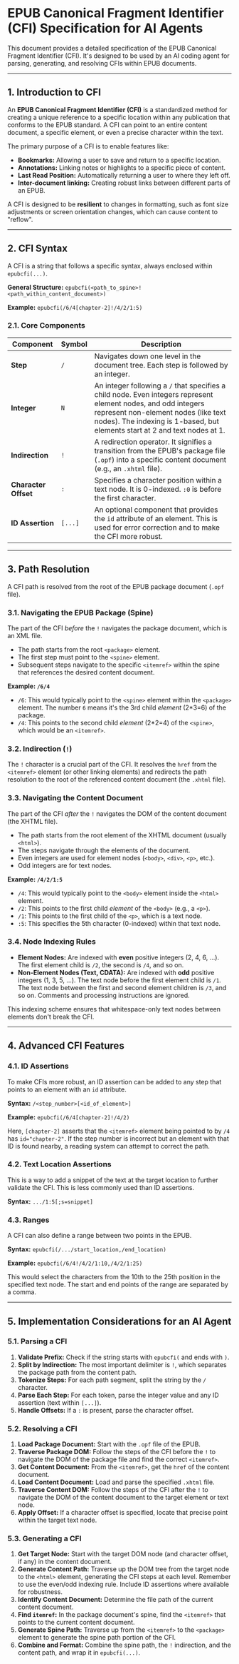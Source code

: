 # EPUB Canonical Fragment Identifier (CFI) Specification for AI Agents

This document provides a detailed specification of the EPUB Canonical Fragment Identifier (CFI). It's designed to be used by an AI coding agent for parsing, generating, and resolving CFIs within EPUB documents.

---

## 1. Introduction to CFI

An **EPUB Canonical Fragment Identifier (CFI)** is a standardized method for creating a unique reference to a specific location within any publication that conforms to the EPUB standard. A CFI can point to an entire content document, a specific element, or even a precise character within the text.

The primary purpose of a CFI is to enable features like:
- **Bookmarks:** Allowing a user to save and return to a specific location.
- **Annotations:** Linking notes or highlights to a specific piece of content.
- **Last Read Position:** Automatically returning a user to where they left off.
- **Inter-document linking:** Creating robust links between different parts of an EPUB.

A CFI is designed to be **resilient** to changes in formatting, such as font size adjustments or screen orientation changes, which can cause content to "reflow".

---

## 2. CFI Syntax

A CFI is a string that follows a specific syntax, always enclosed within `epubcfi(...)`.

**General Structure:**
`epubcfi(<path_to_spine>!<path_within_content_document>)`

**Example:**
`epubcfi(/6/4[chapter-2]!/4/2/1:5)`

### 2.1. Core Components

| Component | Symbol | Description |
|---|---|---|
| **Step** | `/` | Navigates down one level in the document tree. Each step is followed by an integer. |
| **Integer** | `N` | An integer following a `/` that specifies a child node. Even integers represent element nodes, and odd integers represent non-element nodes (like text nodes). The indexing is 1-based, but elements start at 2 and text nodes at 1. |
| **Indirection** | `!` | A redirection operator. It signifies a transition from the EPUB's package file (`.opf`) into a specific content document (e.g., an `.xhtml` file). |
| **Character Offset** | `:` | Specifies a character position within a text node. It is 0-indexed. `:0` is before the first character. |
| **ID Assertion**| `[...]` | An optional component that provides the `id` attribute of an element. This is used for error correction and to make the CFI more robust. |

---

## 3. Path Resolution

A CFI path is resolved from the root of the EPUB package document (`.opf` file).

### 3.1. Navigating the EPUB Package (Spine)

The part of the CFI *before* the `!` navigates the package document, which is an XML file.

- The path starts from the root `<package>` element.
- The first step must point to the `<spine>` element.
- Subsequent steps navigate to the specific `<itemref>` within the spine that references the desired content document.

**Example: ` /6/4 `**

- `/6`: This would typically point to the `<spine>` element within the `<package>` element. The number `6` means it's the 3rd child *element* (2*3=6) of the package.
- `/4`: This points to the second child *element* (2*2=4) of the `<spine>`, which would be an `<itemref>`.

### 3.2. Indirection (`!`)

The `!` character is a crucial part of the CFI. It resolves the `href` from the `<itemref>` element (or other linking elements) and redirects the path resolution to the root of the referenced content document (the `.xhtml` file).

### 3.3. Navigating the Content Document

The part of the CFI *after* the `!` navigates the DOM of the content document (the XHTML file).

- The path starts from the root element of the XHTML document (usually `<html>`).
- The steps navigate through the elements of the document.
- Even integers are used for element nodes (`<body>`, `<div>`, `<p>`, etc.).
- Odd integers are for text nodes.

**Example: ` /4/2/1:5 `**

- `/4`: This would typically point to the `<body>` element inside the `<html>` element.
- `/2`: This points to the first child *element* of the `<body>` (e.g., a `<p>`).
- `/1`: This points to the first child of the `<p>`, which is a text node.
- `:5`: This specifies the 5th character (0-indexed) within that text node.

### 3.4. Node Indexing Rules

- **Element Nodes:** Are indexed with **even** positive integers (2, 4, 6, ...). The first element child is `/2`, the second is `/4`, and so on.
- **Non-Element Nodes (Text, CDATA):** Are indexed with **odd** positive integers (1, 3, 5, ...). The text node before the first element child is `/1`. The text node between the first and second element children is `/3`, and so on. Comments and processing instructions are ignored.

This indexing scheme ensures that whitespace-only text nodes between elements don't break the CFI.

---

## 4. Advanced CFI Features

### 4.1. ID Assertions

To make CFIs more robust, an ID assertion can be added to any step that points to an element with an `id` attribute.

**Syntax:** `/<step_number>[<id_of_element>]`

**Example:** `epubcfi(/6/4[chapter-2]!/4/2)`

Here, `[chapter-2]` asserts that the `<itemref>` element being pointed to by `/4` has `id="chapter-2"`. If the step number is incorrect but an element with that ID is found nearby, a reading system can attempt to correct the path.

### 4.2. Text Location Assertions

This is a way to add a snippet of the text at the target location to further validate the CFI. This is less commonly used than ID assertions.

**Syntax:** `.../1:5[;s=snippet]`

### 4.3. Ranges

A CFI can also define a range between two points in the EPUB.

**Syntax:** `epubcfi(/.../start_location,/end_location)`

**Example:** `epubcfi(/6/4!/4/2/1:10,/4/2/1:25)`

This would select the characters from the 10th to the 25th position in the specified text node. The start and end points of the range are separated by a comma.

---

## 5. Implementation Considerations for an AI Agent

### 5.1. Parsing a CFI

1.  **Validate Prefix:** Check if the string starts with `epubcfi(` and ends with `)`.
2.  **Split by Indirection:** The most important delimiter is `!`, which separates the package path from the content path.
3.  **Tokenize Steps:** For each path segment, split the string by the `/` character.
4.  **Parse Each Step:** For each token, parse the integer value and any ID assertion (text within `[...]`).
5.  **Handle Offsets:** If a `:` is present, parse the character offset.

### 5.2. Resolving a CFI

1.  **Load Package Document:** Start with the `.opf` file of the EPUB.
2.  **Traverse Package DOM:** Follow the steps of the CFI before the `!` to navigate the DOM of the package file and find the correct `<itemref>`.
3.  **Get Content Document:** From the `<itemref>`, get the `href` of the content document.
4.  **Load Content Document:** Load and parse the specified `.xhtml` file.
5.  **Traverse Content DOM:** Follow the steps of the CFI after the `!` to navigate the DOM of the content document to the target element or text node.
6.  **Apply Offset:** If a character offset is specified, locate that precise point within the target text node.

### 5.3. Generating a CFI

1.  **Get Target Node:** Start with the target DOM node (and character offset, if any) in the content document.
2.  **Generate Content Path:** Traverse up the DOM tree from the target node to the `<html>` element, generating the CFI steps at each level. Remember to use the even/odd indexing rule. Include ID assertions where available for robustness.
3.  **Identify Content Document:** Determine the file path of the current content document.
4.  **Find `itemref`:** In the package document's spine, find the `<itemref>` that points to the current content document.
5.  **Generate Spine Path:** Traverse up from the `<itemref>` to the `<package>` element to generate the spine path portion of the CFI.
6.  **Combine and Format:** Combine the spine path, the `!` indirection, and the content path, and wrap it in `epubcfi(...)`.